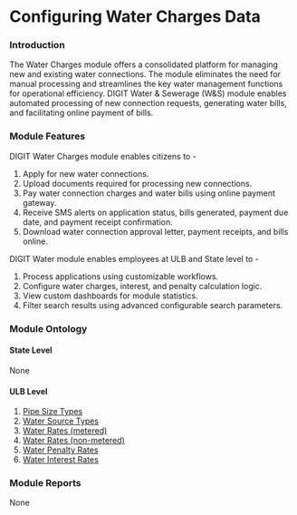 # Configuring Water Charges Data

### Introduction

The Water Charges module offers a consolidated platform for managing new and existing water connections. The module eliminates the need for manual processing and streamlines the key water management functions for operational efficiency. DIGIT Water & Sewerage \(W&S\) module enables automated processing of new connection requests, generating water bills, and facilitating online payment of bills.

### Module Features

DIGIT Water Charges module enables citizens to -

1. Apply for new water connections.
2. Upload documents required for processing new connections.
3. Pay water connection charges and water bills using online payment gateway.
4. Receive SMS alerts on application status, bills generated, payment due date, and payment receipt confirmation.
5. Download water connection approval letter, payment receipts, and bills online.

DIGIT Water module enables employees at ULB and State level to -

1. Process applications using customizable workflows.
2. Configure water charges, interest, and penalty calculation logic.
3. View custom dashboards for module statistics.
4. Filter search results using advanced configurable search parameters.

### Module Ontology

#### State Level

None

#### ULB Level

1. [Pipe Size Types](pipe-size-types.md)
2. [Water Source Types](water-source-types.md)
3. [Water Rates \(metered\)](water-rates-metered.md)
4. [Water Rates \(non-metered\)](water-rates-non-metered.md)
5. [Water Penalty Rates](water-penalty-rates.md)
6. [Water Interest Rates](water-interest-rates.md)

### Module Reports

None

